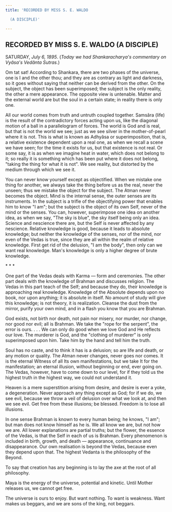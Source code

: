 ```yaml
---
title: 'RECORDED BY MISS S. E. WALDO

  (A DISCIPLE)'

---
```





  

## RECORDED BY MISS S. E. WALDO (A DISCIPLE)

SATURDAY, *July 6, 1895*. (*Today we had Shankaracharya's commentary on
Vyâsa's Vedânta Sutras*.)

Om tat sat! According to Shankara, there are two phases of the universe,
one is I and the other thou; and they are as contrary as light and
darkness, so it goes without saying that neither can be derived from the
other. On the subject, the object has been superimposed; the subject is
the only reality, the other a mere appearance. The opposite view is
untenable. Matter and the external world are but the soul in a certain
state; in reality there is only one.

All our world comes from truth and untruth coupled together. Samsâra
(life) is the result of the contradictory forces acting upon us, like
the diagonal motion of a ball in a parallelogram of forces. The world is
God and is real, but that is not the world we see; just as we see silver
in the mother-of-pearl where it is not. This is what is known as Adhyâsa
or superimposition, that is, a relative existence dependent upon a real
one, as when we recall a scene we have seen; for the time it exists for
us, but that existence is not real. Or some say, it is as when we
imagine heat in water, which does not belong to it; so really it is
something which has been put where it does not belong, "taking the thing
for what it is not". We see reality, but distorted by the medium through
which we see it.

You can never know yourself except as objectified. When we mistake one
thing for another, we always take the thing before us as the real, never
the unseen; thus we mistake the object for the subject. The Atman never
becomes the object. Mind is the internal sense, the outer senses are its
instruments. In the subject is a trifle of the objectifying power that
enables him to know "I am"; but the subject is the object of its own
Self, never of the mind or the senses. You can, however, superimpose one
idea on another idea, as when we say, "The sky is blue", the sky itself
being only an idea. Science and nescience there are, but the Self is
never affected by any nescience. Relative knowledge is good, because it
leads to absolute knowledge; but neither the knowledge of the senses,
nor of the mind, nor even of the Vedas is true, since they are all
within the realm of relative knowledge. First get rid of the delusion,
"I am the body", then only can we want real knowledge. Man's knowledge
is only a higher degree of brute knowledge.

\*    \*    \*

One part of the Vedas deals with Karma — form and ceremonies. The other
part deals with the knowledge of Brahman and discusses religion. The
Vedas in this part teach of the Self; and because they do, their
knowledge is approaching real knowledge. Knowledge of the Absolute
depends upon no book, nor upon anything; it is absolute in itself. No
amount of study will give this knowledge; is not theory, it is
realization. Cleanse the dust from the mirror, purify your own mind, and
in a flash you know that you are Brahman.

God exists, not birth nor death, not pain nor misery, nor murder, nor
change, nor good nor evil; all is Brahman. We take the "rope for the
serpent", the error is ours. . . . We can only do good when we love God
and He reflects our love. The murderer is God, and the "clothing of
murderer" is only superimposed upon him. Take him by the hand and tell
him the truth.

Soul has no caste, and to think it has is a delusion; so are life and
death, or any motion or quality. The Atman never changes, never goes nor
comes. It is the eternal Witness of all Its own manifestations, but we
take It for the manifestation; an eternal illusion, without beginning or
end, ever going on. The Vedas, however, have to come down to our level,
for if they told us the highest truth in the highest way, we could not
understand it.

Heaven is a mere superstition arising from desire, and desire is ever a
yoke, a degeneration. Never approach any thing except as God; for if we
do, we see evil, because we throw a veil of delusion over what we look
at, and then we see evil. Get free from these illusions; be blessed.
Freedom is to lose all illusions.

In one sense Brahman is known to every human being; he knows, "I am";
but man does not know himself as he is. We all know we are, but not how
we are. All lower explanations are partial truths; but the flower, the
essence of the Vedas, is that the Self in each of us is Brahman. Every
phenomenon is included in birth, growth, and death — appearance,
continuance and disappearance. Our own realisation is beyond the Vedas,
because even they depend upon that. The highest Vedanta is the
philosophy of the Beyond.

To say that creation has any beginning is to lay the axe at the root of
all philosophy.

Maya is the energy of the universe, potential and kinetic. Until Mother
releases us, we cannot get free.

The universe is ours to enjoy. But want nothing. To want is weakness.
Want makes us beggars, and we are sons of the king, not beggars.


